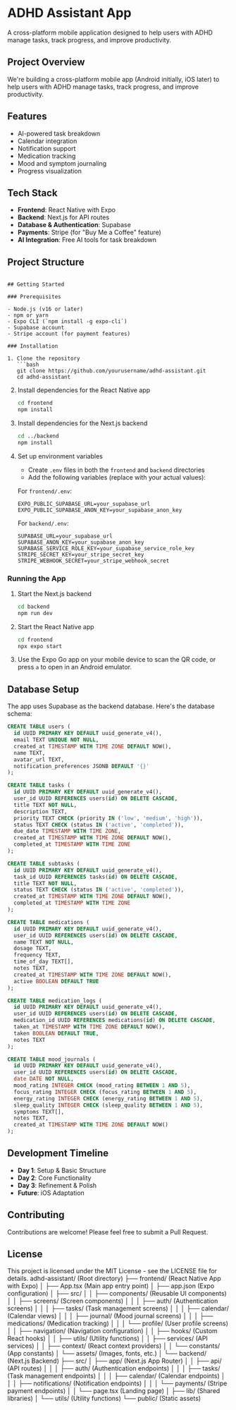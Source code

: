 # ADHD Assistant App

A cross-platform mobile application designed to help users with ADHD manage tasks, track progress, and improve productivity.

## Project Overview

We're building a cross-platform mobile app (Android initially, iOS later) to help users with ADHD manage tasks, track progress, and improve productivity.

## Features

- AI-powered task breakdown
- Calendar integration
- Notification support
- Medication tracking
- Mood and symptom journaling
- Progress visualization

## Tech Stack

- **Frontend**: React Native with Expo
- **Backend**: Next.js for API routes
- **Database & Authentication**: Supabase
- **Payments**: Stripe (for "Buy Me a Coffee" feature)
- **AI Integration**: Free AI tools for task breakdown

## Project Structure

```

## Getting Started

### Prerequisites

- Node.js (v16 or later)
- npm or yarn
- Expo CLI (`npm install -g expo-cli`)
- Supabase account
- Stripe account (for payment features)

### Installation

1. Clone the repository
   ```bash
   git clone https://github.com/yourusername/adhd-assistant.git
   cd adhd-assistant
   ```

2. Install dependencies for the React Native app
   ```bash
   cd frontend
   npm install
   ```

3. Install dependencies for the Next.js backend
   ```bash
   cd ../backend
   npm install
   ```

4. Set up environment variables
   - Create `.env` files in both the `frontend` and `backend` directories
   - Add the following variables (replace with your actual values):

   For `frontend/.env`:
   ```
   EXPO_PUBLIC_SUPABASE_URL=your_supabase_url
   EXPO_PUBLIC_SUPABASE_ANON_KEY=your_supabase_anon_key
   ```

   For `backend/.env`:
   ```
   SUPABASE_URL=your_supabase_url
   SUPABASE_ANON_KEY=your_supabase_anon_key
   SUPABASE_SERVICE_ROLE_KEY=your_supabase_service_role_key
   STRIPE_SECRET_KEY=your_stripe_secret_key
   STRIPE_WEBHOOK_SECRET=your_stripe_webhook_secret
   ```

### Running the App

1. Start the Next.js backend
   ```bash
   cd backend
   npm run dev
   ```

2. Start the React Native app
   ```bash
   cd frontend
   npx expo start
   ```

3. Use the Expo Go app on your mobile device to scan the QR code, or press `a` to open in an Android emulator.

## Database Setup

The app uses Supabase as the backend database. Here's the database schema:

```sql
CREATE TABLE users (
  id UUID PRIMARY KEY DEFAULT uuid_generate_v4(),
  email TEXT UNIQUE NOT NULL,
  created_at TIMESTAMP WITH TIME ZONE DEFAULT NOW(),
  name TEXT,
  avatar_url TEXT,
  notification_preferences JSONB DEFAULT '{}'
);

CREATE TABLE tasks (
  id UUID PRIMARY KEY DEFAULT uuid_generate_v4(),
  user_id UUID REFERENCES users(id) ON DELETE CASCADE,
  title TEXT NOT NULL,
  description TEXT,
  priority TEXT CHECK (priority IN ('low', 'medium', 'high')),
  status TEXT CHECK (status IN ('active', 'completed')),
  due_date TIMESTAMP WITH TIME ZONE,
  created_at TIMESTAMP WITH TIME ZONE DEFAULT NOW(),
  completed_at TIMESTAMP WITH TIME ZONE
);

CREATE TABLE subtasks (
  id UUID PRIMARY KEY DEFAULT uuid_generate_v4(),
  task_id UUID REFERENCES tasks(id) ON DELETE CASCADE,
  title TEXT NOT NULL,
  status TEXT CHECK (status IN ('active', 'completed')),
  created_at TIMESTAMP WITH TIME ZONE DEFAULT NOW(),
  completed_at TIMESTAMP WITH TIME ZONE
);

CREATE TABLE medications (
  id UUID PRIMARY KEY DEFAULT uuid_generate_v4(),
  user_id UUID REFERENCES users(id) ON DELETE CASCADE,
  name TEXT NOT NULL,
  dosage TEXT,
  frequency TEXT,
  time_of_day TEXT[],
  notes TEXT,
  created_at TIMESTAMP WITH TIME ZONE DEFAULT NOW(),
  active BOOLEAN DEFAULT TRUE
);

CREATE TABLE medication_logs (
  id UUID PRIMARY KEY DEFAULT uuid_generate_v4(),
  user_id UUID REFERENCES users(id) ON DELETE CASCADE,
  medication_id UUID REFERENCES medications(id) ON DELETE CASCADE,
  taken_at TIMESTAMP WITH TIME ZONE DEFAULT NOW(),
  taken BOOLEAN DEFAULT TRUE,
  notes TEXT
);

CREATE TABLE mood_journals (
  id UUID PRIMARY KEY DEFAULT uuid_generate_v4(),
  user_id UUID REFERENCES users(id) ON DELETE CASCADE,
  date DATE NOT NULL,
  mood_rating INTEGER CHECK (mood_rating BETWEEN 1 AND 5),
  focus_rating INTEGER CHECK (focus_rating BETWEEN 1 AND 5),
  energy_rating INTEGER CHECK (energy_rating BETWEEN 1 AND 5),
  sleep_quality INTEGER CHECK (sleep_quality BETWEEN 1 AND 5),
  symptoms TEXT[],
  notes TEXT,
  created_at TIMESTAMP WITH TIME ZONE DEFAULT NOW()
);
```

## Development Timeline

- **Day 1**: Setup & Basic Structure
- **Day 2**: Core Functionality
- **Day 3**: Refinement & Polish
- **Future**: iOS Adaptation

## Contributing

Contributions are welcome! Please feel free to submit a Pull Request.

## License

This project is licensed under the MIT License - see the LICENSE file for details.
adhd-assistant/ (Root directory)
├── frontend/ (React Native App with Expo)
│   ├── App.tsx (Main app entry point)
│   ├── app.json (Expo configuration)
│   ├── src/
│   │   ├── components/ (Reusable UI components)
│   │   ├── screens/ (Screen components)
│   │   │   ├── auth/ (Authentication screens)
│   │   │   ├── tasks/ (Task management screens)
│   │   │   ├── calendar/ (Calendar views)
│   │   │   ├── journal/ (Mood journal screens)
│   │   │   ├── medications/ (Medication tracking)
│   │   │   └── profile/ (User profile screens)
│   │   ├── navigation/ (Navigation configuration)
│   │   ├── hooks/ (Custom React hooks)
│   │   ├── utils/ (Utility functions)
│   │   ├── services/ (API services)
│   │   ├── context/ (React context providers)
│   │   └── constants/ (App constants)
│   └── assets/ (Images, fonts, etc.)
│
└── backend/ (Next.js Backend)
├── src/
│   ├── app/ (Next.js App Router)
│   │   ├── api/ (API routes)
│   │   │   ├── auth/ (Authentication endpoints)
│   │   │   ├── tasks/ (Task management endpoints)
│   │   │   ├── calendar/ (Calendar endpoints)
│   │   │   ├── notifications/ (Notification endpoints)
│   │   │   └── payments/ (Stripe payment endpoints)
│   │   └── page.tsx (Landing page)
│   ├── lib/ (Shared libraries)
│   └── utils/ (Utility functions)
└── public/ (Static assets)